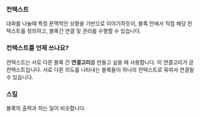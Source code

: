 ### 컨텍스트
대화를 나눌때 특정 문맥적인 상황을 기반으로 이야기하듯이, 블록 안에서 직접 해당 컨텍스트를 정의하고,
블록간 연결 및 관리를 수행할 수 있습니다.

### 컨텍스트를 언제 쓰나요?
컨텍스트는 서로 다른 블록 간 **연결고리**를 만들고 싶을 때 사용합니다.
이 연결고리가 곧 컨텍스트입니다. 서로 다른 의도를 나타내는 블록들이 하나의 컨텍스트로 묶여서 연결될 수 있습니다.

### 스킬
블록의 출력과 하는 일이 비슷합니다. 